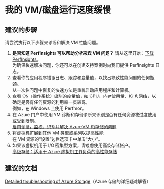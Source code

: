 <properties
    pageTitle="My VM/Disk is slow"
    description="我的 VM/磁盘运行速度缓慢"
    service="microsoft.classicstorage"
    resource="storageaccounts"
    authors="kasparks"
    displayOrder="4"
    selfHelpType="resource"
    supportTopicIds=""
    resourceTags=""
    productPesIds="15629"
    cloudEnvironments="public"
/>


# <a name="my-vmdisk-is-slow"></a>我的 VM/磁盘运行速度缓慢

## <a name="recommended-steps"></a>**建议的步骤**
请尝试执行以下步骤来诊断和解决 VM 性能问题。

1. **是否知道 PerfInsights 可以帮助分析来宾 VM 问题？** 请从这里开始：[下载 PerfInsights](https://www.microsoft.com/en-us/download/details.aspx?id=54915&fa43d42b-25b5-4a42-fe9b-1634f450f5ee=True)。<br> 为确保快速解决问题，你还可以在创建支持案例时向我们提供 PerfInsights 日志。
2. 查看你的应用程序错误日志、跟踪和度量值，以找出导致性能问题的任何瓶颈。<br>
从一次性问题中恢复的快速方法是重新启动应用程序和计算机。
3. 查看 OS（操作系统）级别的度量值，如 CPU、内存使用量、IO 和网络，以确定是否有任何资源的利用率一贯较高。<br>
例如，在 Windows 上使用 Perfmon。
4. 在 Azure 门户中使用 VM 诊断和存储诊断来识别是否有任何资源被过度使用或受到限制。<br>
[启用诊断，监视、识别并解决 Azure VM 和存储的问题](http://aka.ms/azurevmperf)
5. 将虚拟机扩展到其他 VM 类型或系列以提高性能<br>
在 VM 资源的“设置”边栏选项卡中单击“大小”。
6. 如果该虚拟机用于 I/O 密集型方案，请考虑使用高级存储帐户。<br>
[高级存储：适用于 Azure 虚拟机工作负荷的高性能存储](https://azure.microsoft.com/documentation/articles/storage-premium-storage-preview-portal/)


## <a name="recommended-documents"></a>**建议的文档**
[Detailed troubleshooting of Azure Storage](https://azure.microsoft.com/documentation/articles/storage-monitoring-diagnosing-troubleshooting/)（Azure 存储的详细疑难解答）

